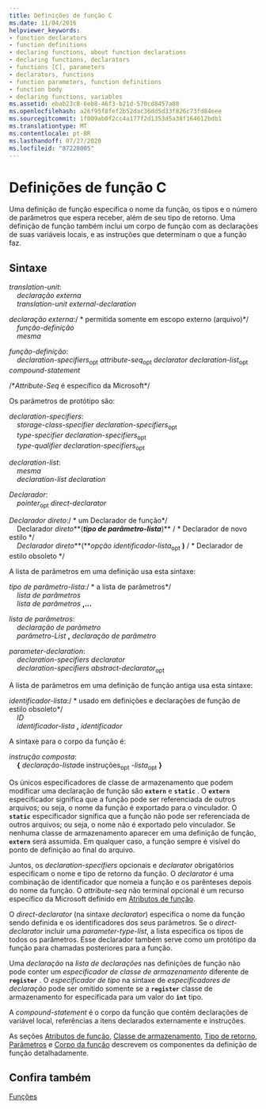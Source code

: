 ```yaml
---
title: Definições de função C
ms.date: 11/04/2016
helpviewer_keywords:
- function declarators
- function definitions
- declaring functions, about function declarations
- declaring functions, declarators
- functions [C], parameters
- declarators, functions
- function parameters, function definitions
- function body
- declaring functions, variables
ms.assetid: ebab23c8-6eb8-46f3-b21d-570cd8457a80
ms.openlocfilehash: a26f95f8fef2b52dac36dd5d33f826c73fd84eee
ms.sourcegitcommit: 1f009ab0f2cc4a177f2d1353d5a38f164612bdb1
ms.translationtype: MT
ms.contentlocale: pt-BR
ms.lasthandoff: 07/27/2020
ms.locfileid: "87228005"
---
```

# <a name="c-function-definitions"></a>Definições de função C

Uma definição de função especifica o nome da função, os tipos e o número de parâmetros que espera receber, além de seu tipo de retorno. Uma definição de função também inclui um corpo de função com as declarações de suas variáveis locais, e as instruções que determinam o que a função faz.

## <a name="syntax"></a>Sintaxe

*translation-unit*:<br/>
&nbsp;&nbsp;&nbsp;&nbsp;*declaração externa* <br/>
&nbsp;&nbsp;&nbsp;&nbsp;*translation-unit* *external-declaration*

*declaração externa*:/ \* permitida somente em escopo externo (arquivo)\*/<br/>
&nbsp;&nbsp;&nbsp;&nbsp;*função-definição*<br/>
&nbsp;&nbsp;&nbsp;&nbsp;*mesma*

*função-definição*:<br/>
&nbsp;&nbsp;&nbsp;&nbsp;*declaration-specifiers*<sub>opt</sub> *attribute-seq*<sub>opt</sub> *declarator* *declaration-list*<sub>opt</sub> *compound-statement*

/\**Attribute-Seq* é específico da Microsoft\*/

Os parâmetros de protótipo são:

*declaration-specifiers*:<br/>
&nbsp;&nbsp;&nbsp;&nbsp;*storage-class-specifier* *declaration-specifiers*<sub>opt</sub> <br/>
&nbsp;&nbsp;&nbsp;&nbsp;*type-specifier* *declaration-specifiers*<sub>opt</sub><br/>
&nbsp;&nbsp;&nbsp;&nbsp;*type-qualifier* *declaration-specifiers*<sub>opt</sub>

*declaration-list*:<br/>
&nbsp;&nbsp;&nbsp;&nbsp;*mesma*<br/>
&nbsp;&nbsp;&nbsp;&nbsp;*declaration-list* *declaration*

*Declarador*:<br/>
&nbsp;&nbsp;&nbsp;&nbsp;*pointer*<sub>opt</sub> *direct-declarator*

*Declarador direto*:/ \* um Declarador de função\*/<br/>
&nbsp;&nbsp;&nbsp;&nbsp;Declarador *direto***(***tipo de parâmetro-lista***)**  / \* Declarador de novo estilo      \*/<br/>
&nbsp;&nbsp;&nbsp;&nbsp;*Declarador direto***(***opção identificador-lista*<sub>opt</sub> **)**  / \* Declarador de estilo obsoleto    \*/

A lista de parâmetros em uma definição usa esta sintaxe:

*tipo de parâmetro-lista*:/ \* a lista de parâmetros\*/<br/>
&nbsp;&nbsp;&nbsp;&nbsp;*lista de parâmetros* <br/>
&nbsp;&nbsp;&nbsp;&nbsp;*lista de parâmetros* **,...**

*lista de parâmetros*:<br/>
&nbsp;&nbsp;&nbsp;&nbsp;*declaração de parâmetro*<br/>
&nbsp;&nbsp;&nbsp;&nbsp;*parâmetro-List* **,**  *declaração de parâmetro*

*parameter-declaration*:<br/>
&nbsp;&nbsp;&nbsp;&nbsp;*declaration-specifiers* *declarator*<br/>
&nbsp;&nbsp;&nbsp;&nbsp;*declaration-specifiers* *abstract-declarator*<sub>opt</sub>

A lista de parâmetros em uma definição de função antiga usa esta sintaxe:

*identificador-lista*:/ \* usado em definições e declarações de função de estilo obsoleto\*/<br/>
&nbsp;&nbsp;&nbsp;&nbsp;*ID*<br/>
&nbsp;&nbsp;&nbsp;&nbsp;*identificador-lista* **,**  *identificador*

A sintaxe para o corpo da função é:

*instrução composta*:<br/>
&nbsp;&nbsp;&nbsp;&nbsp;**{** *declaração-lista*de instruções<sub>opt</sub> *-lista*<sub>opt</sub> **}**

Os únicos especificadores de classe de armazenamento que podem modificar uma declaração de função são **`extern`** e **`static`** . O **`extern`** especificador significa que a função pode ser referenciada de outros arquivos; ou seja, o nome da função é exportado para o vinculador. O **`static`** especificador significa que a função não pode ser referenciada de outros arquivos; ou seja, o nome não é exportado pelo vinculador. Se nenhuma classe de armazenamento aparecer em uma definição de função, **`extern`** será assumida. Em qualquer caso, a função sempre é visível do ponto de definição ao final do arquivo.

Juntos, os *declaration-specifiers* opcionais e *declarator* obrigatórios especificam o nome e tipo de retorno da função. O *declarator* é uma combinação de identificador que nomeia a função e os parênteses depois do nome da função. O *attribute-seq* não terminal opcional é um recurso específico da Microsoft definido em [Atributos de função](../c-language/function-attributes.md).

O *direct-declarator* (na sintaxe *declarator*) especifica o nome da função sendo definida e os identificadores dos seus parâmetros. Se o *direct-declarator* incluir uma *parameter-type-list*, a lista especifica os tipos de todos os parâmetros. Esse declarador também serve como um protótipo da função para chamadas posteriores para a função.

Uma *declaração* na *lista de declarações* nas definições de função não pode conter um *especificador de classe de armazenamento* diferente de **`register`** . O *especificador de tipo* na sintaxe de *especificadores de declaração* pode ser omitido somente se a **`register`** classe de armazenamento for especificada para um valor do **`int`** tipo.

A *compound-statement* é o corpo da função que contém declarações de variável local, referências a itens declarados externamente e instruções.

As seções [Atributos de função](../c-language/function-attributes.md), [Classe de armazenamento](../c-language/storage-class.md), [Tipo de retorno](../c-language/return-type.md), [Parâmetros](../c-language/parameters.md) e [Corpo da função](../c-language/function-body.md) descrevem os componentes da definição de função detalhadamente.

## <a name="see-also"></a>Confira também

[Funções](../c-language/functions-c.md)
